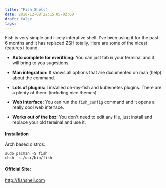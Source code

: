 ```yaml
---
title: "Fish Shell"
date: 2018-12-08T22:15:05-02:00
draft: false
tags: 
---
```


Fish is very simple and nicely interative shell. 
I've been using it for the past 6 months and it has replaced ZSH totally. Here are some of the nicest features i found.

- **Auto complete for everithing:**
You can just tab in your terminal and it will bring to you sugestions.

- **Man integration:**
It shows all options that are documented on man (help) about the command.

- **Lots of plugins:**
I installed oh-my-fish and kubernetes plugins. There are a plenty of them. (including nice themes)

- **Web interface:**
You can run the ```fish_config``` command and it opens a really cool web interface.

- **Works out of the box:**
You don't need to edit any file, just install and replace your old terminal and use it.

#### Installation
Arch based distros:

```
sudo pacman -S fish
chsh -s /usr/bin/fish
```

#### Official Site:
http://fishshell.com

 

